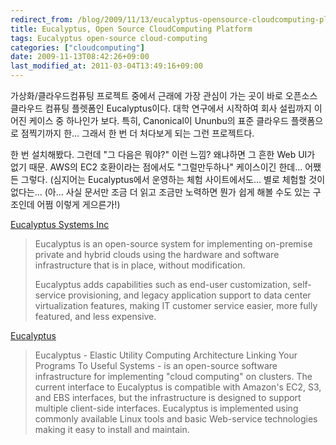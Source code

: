 ```yaml
---
redirect_from: /blog/2009/11/13/eucalyptus-opensource-cloudcomputing-platform/
title: Eucalyptus, Open Source CloudComputing Platform
tags: Eucalyptus open-source cloud-computing
categories: ["cloudcomputing"]
date: 2009-11-13T08:42:26+09:00
last_modified_at: 2011-03-04T13:49:16+09:00
---
```

가상화/클라우드컴퓨팅 프로젝트 중에서 근래에 가장 관심이 가는 곳이 바로
오픈소스 클라우드 컴퓨팅 플렛폼인 Eucalyptus이다. 대학 연구에서 시작하여
회사 설립까지 이어진 케이스 중 하나인가 보다. 특히, Canonical이 Ununbu의
표준 클라우드 플랫폼으로 점찍기까지 한... 그래서 한 번 더 처다보게 되는
그런 프로젝트다.

한 번 설치해봤다. 그런데 "그 다음은 뭐야?" 이런 느낌? 왜냐하면 그 흔한
Web UI가 없기 때문. AWS의 EC2 호환이라는 점에서도 "그럴만두하나"
케이스이긴 한데... 어쨌든 그렇다. (심지어는 Eucalyptus에서 운영하는 체험
사이트에서도... 별로 체험할 것이 없다는... (아... 사실 문서만 조금 더
읽고 조금만 노력하면 뭔가 쉽게 해볼 수도 있는 구조인데 어쩜 이렇게
게으른가!)

[Eucalyptus Systems Inc](http://www.eucalyptus.com/)

> Eucalyptus is an open-source system for implementing on-premise private and hybrid clouds using the hardware and software infrastructure that is in place, without modification.  
>   
> Eucalyptus adds capabilities such as end-user customization, self-service provisioning, and legacy application support to data center virtualization features, making IT customer service easier, more fully featured, and less expensive.

[Eucalyptus](http://open.eucalyptus.com/)

> Eucalyptus - Elastic Utility Computing Architecture Linking Your Programs To Useful Systems - is an open-source software infrastructure for implementing "cloud computing" on clusters. The current interface to Eucalyptus is compatible with Amazon's EC2, S3, and EBS interfaces, but the infrastructure is designed to support multiple client-side interfaces. Eucalyptus is implemented using commonly available Linux tools and basic Web-service technologies making it easy to install and maintain.

